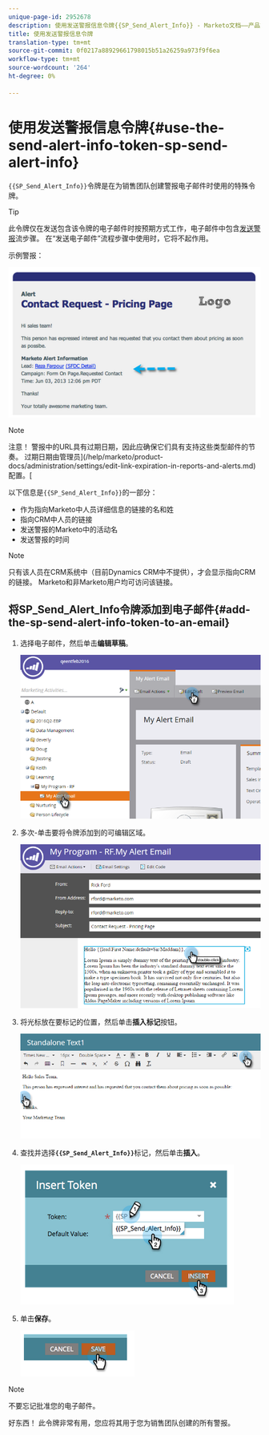 ```yaml
---
unique-page-id: 2952678
description: 使用发送警报信息令牌{{SP_Send_Alert_Info}} - Marketo文档——产品文档
title: 使用发送警报信息令牌
translation-type: tm+mt
source-git-commit: 0f0217a88929661798015b51a26259a973f9f6ea
workflow-type: tm+mt
source-wordcount: '264'
ht-degree: 0%

---
```



# 使用发送警报信息令牌{#use-the-send-alert-info-token-sp-send-alert-info}

`{{SP_Send_Alert_Info}}`令牌是在为销售团队创建警报电子邮件时使用的特殊令牌。

>[!TIP]
>
>此令牌仅在发送包含该令牌的电子邮件时按预期方式工作，电子邮件中包含[发送警报](/help/marketo/product-docs/core-marketo-concepts/smart-campaigns/flow-actions/send-alert.md)流步骤。 在“发送电子邮件”流程步骤中使用时，它将不起作用。

示例警报：

![](assets/image2014-9-25-15-3a17-3a58.png)

>[!NOTE]
>
>注意！ 警报中的URL具有过期日期，因此应确保它们具有支持这些类型邮件的节奏。 过期日期由管理员](/help/marketo/product-docs/administration/settings/edit-link-expiration-in-reports-and-alerts.md)配置。[

以下信息是`{{SP_Send_Alert_Info}}`的一部分：

* 作为指向Marketo中人员详细信息的链接的名和姓
* 指向CRM中人员的链接
* 发送警报的Marketo中的活动名
* 发送警报的时间

>[!NOTE]
>
>只有该人员在CRM系统中（目前Dynamics CRM中不提供），才会显示指向CRM的链接。 Marketo和非Marketo用户均可访问该链接。

## 将SP_Send_Alert_Info令牌添加到电子邮件{#add-the-sp-send-alert-info-token-to-an-email}

1. 选择电子邮件，然后单击&#x200B;**编辑草稿**。

   ![](assets/one-3.png)

1. 多次-单击要将令牌添加到的可编辑区域。

   ![](assets/two-3.png)

1. 将光标放在要标记的位置，然后单击&#x200B;**插入标记**&#x200B;按钮。

   ![](assets/three-3.png)

1. 查找并选择&#x200B;**`{{SP_Send_Alert_Info}}`**&#x200B;标记，然后单击&#x200B;**插入**。

   ![](assets/image2014-9-25-15-3a19-3a11.png)

1. 单击&#x200B;**保存**。

   ![](assets/image2014-9-25-15-3a19-3a24.png)

>[!NOTE]
>
>不要忘记批准您的电子邮件。

好东西！ 此令牌非常有用，您应将其用于您为销售团队创建的所有警报。
